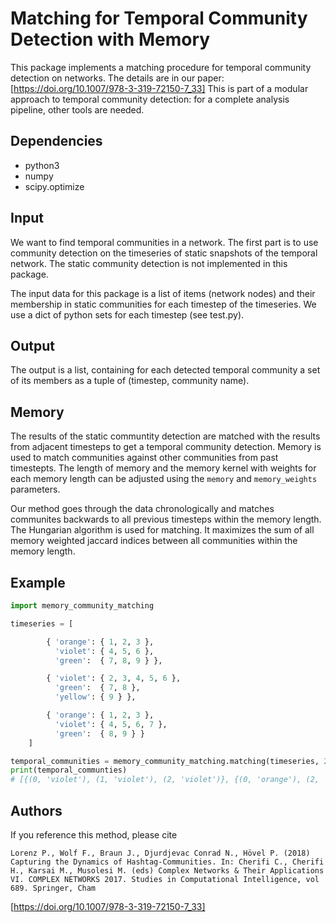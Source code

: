 # Matching for Temporal Community Detection with Memory


This package implements a matching procedure for temporal community detection on networks. The details are in our paper: [https://doi.org/10.1007/978-3-319-72150-7_33] This is part of a modular approach to temporal community detection: for a complete analysis pipeline, other tools are needed.


## Dependencies
* python3
* numpy
* scipy.optimize


## Input

We want to find temporal communities in a network. The first part is to use community detection on the timeseries of static snapshots of the temporal network. The static community detection is not implemented in this package.

The input data for this package is a list of items (network nodes) and their membership in static communities for each timestep of the timeseries. We use a dict of python sets for each timestep (see test.py).

## Output

The output is a list, containing for each detected temporal community a set of its members as a tuple of (timestep, community name).

## Memory

The results of the static communtity detection are matched with the results from adjacent timesteps to get a temporal community detection. Memory is used to match communities against other communities from past timestepts. The length of memory and the memory kernel with weights for each memory length can be adjusted using the `memory` and `memory_weights` parameters.

Our method goes through the data chronologically and matches communites backwards to all previous timesteps within the memory length. The Hungarian algorithm is used for matching. It maximizes the sum of all memory weighted jaccard indices between all communities within the memory length.


## Example

```python
import memory_community_matching

timeseries = [

        { 'orange': { 1, 2, 3 },
          'violet': { 4, 5, 6 },
          'green':  { 7, 8, 9 } },

        { 'violet': { 2, 3, 4, 5, 6 },
          'green':  { 7, 8 },
          'yellow': { 9 } },

        { 'orange': { 1, 2, 3 },
          'violet': { 4, 5, 6, 7 },
          'green':  { 8, 9 } }
    ]

temporal_communities = memory_community_matching.matching(timeseries, 2)
print(temporal_communties)
# [{(0, 'violet'), (1, 'violet'), (2, 'violet')}, {(0, 'orange'), (2, 'orange')}, {(2, 'green'), (1, 'green'), (0, 'green')}]
```

## Authors

If you reference this method, please cite 

```
Lorenz P., Wolf F., Braun J., Djurdjevac Conrad N., Hövel P. (2018) Capturing the Dynamics of Hashtag-Communities. In: Cherifi C., Cherifi H., Karsai M., Musolesi M. (eds) Complex Networks & Their Applications VI. COMPLEX NETWORKS 2017. Studies in Computational Intelligence, vol 689. Springer, Cham
```

[https://doi.org/10.1007/978-3-319-72150-7_33]
